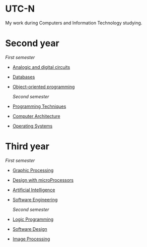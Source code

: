 # UTC-N
My work during Computers and Information Technology studying.
# **Second year**
  *First semester*
+ [Analogic and digital circuits](https://github.com/OviGolban/Analogic-and-Digital-Circuits)
+ [Databases](https://github.com/OviGolban/Database)
+ [Object-oriented programming](https://github.com/OviGolban/Object-oriented-programming)

  *Second semester*
+ [Programming Techniques](https://github.com/OviGolban/Programming-Techniques)
+ [Computer Architecture](https://github.com/OviGolban/Computer-Architecture)
+ [Operating Systems](https://github.com/OviGolban/Operating-Systems)

# **Third year**
  *First semester*
+ [Graphic Processing](https://github.com/OviGolban/Graphic-Processing)
+ [Design with microProcessors](https://github.com/OviGolban/Design-with-microProcessors)
+ [Artificial Intelligence](https://github.com/OviGolban/Artificial-Intelligence)
+ [Software Engineering](https://github.com/OviGolban/Software-Engineering)

  *Second semester*
+ [Logic Programming](https://github.com/OviGolban/Logic-Programming)
+ [Software Design](https://github.com/OviGolban/SoftwareDesign)
+ [Image Processing](https://github.com/OviGolban/Image-Processing)
  

